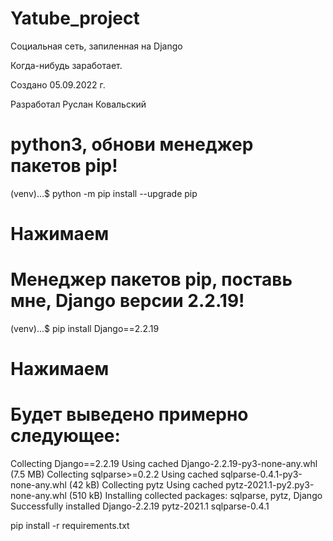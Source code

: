 # Yatube_project

Социальная сеть, запиленная на Django

Когда-нибудь заработает.

Создано 05.09.2022 г.

Разработал Руслан Ковальский

# python3, обнови менеджер пакетов pip!
(venv)...$ python -m pip install --upgrade pip
# Нажимаем <enter>

# Менеджер пакетов pip, поставь мне, Django версии 2.2.19!
(venv)...$ pip install Django==2.2.19
# Нажимаем <enter>

# Будет выведено примерно следующее:
Collecting Django==2.2.19
  Using cached Django-2.2.19-py3-none-any.whl (7.5 MB)
Collecting sqlparse>=0.2.2
  Using cached sqlparse-0.4.1-py3-none-any.whl (42 kB)
Collecting pytz
  Using cached pytz-2021.1-py2.py3-none-any.whl (510 kB)
Installing collected packages: sqlparse, pytz, Django
Successfully installed Django-2.2.19 pytz-2021.1 sqlparse-0.4.1 


pip install -r requirements.txt 